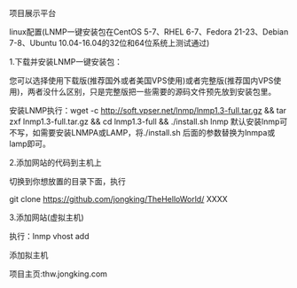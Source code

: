 项目展示平台

linux配置(LNMP一键安装包在CentOS 5-7、RHEL 6-7、Fedora 21-23、Debian 7-8、Ubuntu 10.04-16.04的32位和64位系统上测试通过)

1.下载并安装LNMP一键安装包：

您可以选择使用下载版(推荐国外或者美国VPS使用)或者完整版(推荐国内VPS使用)，两者没什么区别，只是完整版把一些需要的源码文件预先放到安装包里。

安装LNMP执行：wget -c http://soft.vpser.net/lnmp/lnmp1.3-full.tar.gz && tar zxf lnmp1.3-full.tar.gz && cd lnmp1.3-full && ./install.sh lnmp
默认安装lnmp可不写，如需要安装LNMPA或LAMP，将./install.sh 后面的参数替换为lnmpa或lamp即可。

2.添加网站的代码到主机上

切换到你想放置的目录下面，执行

git clone https://github.com/jongking/TheHelloWorld/ XXXX

3.添加网站(虚拟主机)

执行：lnmp vhost add

添加拟主机

项目主页:thw.jongking.com